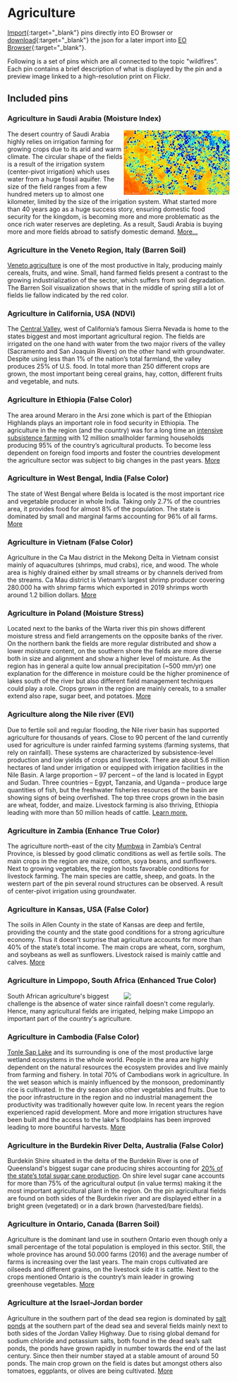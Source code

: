 # Agriculture

[Import](https://apps.sentinel-hub.com/eo-browser/?sharedPinsListId=abcc96c3-8365-4c97-b179-a03a52c5e4b7){:target="_blank"} pins directly into EO Browser or [download](Agriculture.json){:target="_blank"} the json for a later import into [EO Browser](https://apps.sentinel-hub.com/eo-browser/?zoom=10&lat=41.9&lng=12.5&themeId=DEFAULT-THEME){:target="_blank"}.

Following is a set of pins which are all connected to the topic "wildfires". Each pin contains a brief description of what is displayed by the pin and a preview image linked to a high-resolution print on Flickr.  

## Included pins 

### Agriculture in Saudi Arabia (Moisture Index)

[<img src="fig/Saudi_Arabia_Agriculture_thumbnail.jpg" align="right" width="240">](https://www.flickr.com/photos/sentinelhub/49657834951/)
The desert country of Saudi Arabia highly relies on irrigation farming for growing crops due to its arid and warm climate. The circular shape of the fields is a result of the irrigation system (center-pivot irrigation) which uses water from a huge fossil aquifer. The size of the field ranges from a few hundred meters up to almost one kilometer, limited by the size of the irrigation system. What started more than 40 years ago as a huge success story, ensuring domestic food security for the kingdom, is becoming more and more problematic as the once rich water reserves are depleting. As a result, Saudi Arabia is buying more and more fields abroad to satisfy domestic demand. [More...](https://www.nationalgeographic.de/photography/2018/04/wasser-nahrung-energie-die-wuesten-werden-gruen?image=61750)

### Agriculture in the Veneto Region, Italy (Barren Soil)

[Veneto agriculture](https://www.recare-hub.eu/news/45-06-bioforsk) is one of the most productive in Italy, producing mainly cereals, fruits, and wine. Small, hand farmed fields present a contrast to the growing industrialization of the sector, which suffers from soil degradation. The Barren Soil visualization shows that in the middle of spring still a lot of fields lie fallow indicated by the red color. 

### Agriculture in California, USA (NDVI)

The [Central Valley](https://ca.water.usgs.gov/projects/central-valley/about-central-valley.html), west of California’s famous Sierra Nevada is home to the states biggest and most important agricultural region. The fields are irrigated on the one hand with water from the two major rivers of the valley (Sacramento and San Joaquin Rivers) on the other hand with groundwater. Despite using less than 1% of the nation’s total farmland, the valley produces 25% of U.S. food. In total more than 250 different crops are grown, the most important being cereal grains, hay, cotton, different fruits and vegetable, and nuts.

### Agriculture in Ethiopia (False Color)

The area around Meraro in the Arsi zone which is part of the Ethiopian Highlands plays an important role in food security in Ethiopia. The agriculture in the region (and the country) was for a long time an [intensive subsistence farming](https://reliefweb.int/report/ethiopia/cluster-farming-improving-farmers-productivity-food-security-arsi-zone) with 12 million smallholder farming households producing 95% of the country’s agricultural products. To become less dependent on foreign food imports and foster the countries development the agriculture sector was subject to big changes in the past years. [More](http://www.fao.org/ethiopia/fao-in-ethiopia/ethiopia-at-a-glance/en/)

### Agriculture in West Bengal, India (False Color)

The state of West Bengal where Belda is located is the most important rice and vegetable producer in whole India. Taking only 2.7% of the countries area, it provides food for almost 8% of the population. The state is dominated by small and marginal farms accounting for 96% of all farms. [More](https://wb.gov.in/departments-details.aspx?id=D170907140022669&page=Agriculture)

### Agriculture in Vietnam (False Color)

Agriculture in the Ca Mau district in the Mekong Delta in Vietnam consist mainly of aquacultures (shrimps, mud crabs), rice, and wood. The whole area is highly drained either by small streams or by channels derived from the streams. Ca Mau district is Vietnam’s largest shrimp producer covering 280.000 ha with shrimp farms which exported in 2019 shrimps worth around 1.2 billion dollars. [More]( https://vietnamnews.vn/society/523132/ca-mau-amends-list-of-key-agricultural-products.html)

### Agriculture in Poland (Moisture Stress)

Located next to the banks of the Warta river this pin shows different moisture stress and field arrangements on the opposite banks of the river. On the northern bank the fields are more regular distributed and show a lower moisture content, on the southern shore the fields are more diverse both in size and alignment and show a higher level of moisture. As the region has in general a quite low annual precipitation (~500 mm/yr) one explanation for the difference in moisture could be the higher prominence of lakes south of the river but also different field management techniques could play a role. Crops grown in the region are mainly cereals, to a smaller extend also rape, sugar beet, and potatoes. [More]( http://www.agribenchmark.org/fileadmin/Dateiablage/B-Cash-Crop/Countries/Poland/Poland_crop_production.pdf)

### Agriculture along the Nile river (EVI)

Due to fertile soil and regular flooding, the Nile river basin has supported agriculture for thousands of years. Close to 90 percent of the land currently used for agriculture is under rainfed farming systems (farming systems, that rely on rainfall). These systems are characterized by subsistence-level production and low yields of crops and livestock. There are about 5.6 million hectares of land under irrigation or equipped with irrigation facilities in the Nile Basin. A large proportion – 97 percent – of the land is located in Egypt and Sudan. Three countries – Egypt, Tanzania, and Uganda – produce large quantities of fish, but the freshwater fisheries resources of the basin are showing signs of being overfished. The top three crops grown in the basin are wheat, fodder, and maize. Livestock farming is also thriving, Ethiopia leading with more than 50 million heads of cattle. [Learn more.](http://nileis.nilebasin.org/system/files/Nile%20SoB%20Report%20Chapter%205%20-%20Agriculture.pdf)

### Agriculture in Zambia (Enhance True Color)
The agriculture north-east of the city [Mumbwa](https://www.investincentralzambia.com/wordpress/mumbwa-district-profile/) in Zambia’s Central Province, is blessed by good climatic conditions as well as fertile soils. The main crops in the region are maize, cotton, soya beans, and sunflowers. Next to growing vegetables, the region hosts favorable conditions for livestock farming. The main species are cattle, sheep, and goats. In the western part of the pin several round structures can be observed. A result of center-pivot irrigation using groundwater.

### Agriculture in Kansas, USA (False Color)
The soils in Allen County in the state of Kansas are deep and fertile, providing the county and the state good conditions for a strong agriculture economy. Thus it doesn’t surprise that agriculture accounts for more than 40% of the state’s total income. The main crops are wheat, corn, sorghum, and soybeans as well as sunflowers. Livestock raised is mainly cattle and calves. [More]( https://www.farmflavor.com/kansas-agriculture/)

### Agriculture in Limpopo, South Africa (Enhanced True Color)

[<img src="fig/Limpopo_Agriculture_thumbnail.jpg" align="right" width="240">](https://www.flickr.com/photos/sentinelhub/49101283122/in/dateposted/) South African agriculture's biggest challenge is the absence of water since rainfall doesn't come regularly. Hence, many agricultural fields are irrigated, helping make Limpopo an important part of the country's agriculture.

### Agriculture in Cambodia (False Color)

[Tonle Sap Lake](http://hdr.undp.org/sites/default/files/olli_varis_tonlesap_study.pdf) and its surrounding is one of the most productive large wetland ecosystems in the whole world. People in the area are highly dependent on the natural resources the ecosystem provides and live mainly from farming and fishery. In total 70% of Cambodians work in agriculture. In the wet season which is mainly influenced by the monsoon, predominantly rice is cultivated. In the dry season also other vegetables and fruits. Due to the poor infrastructure in the region and no industrial management the productivity was traditionally however quite low. In recent years the region experienced rapid development. More and more irrigation structures have been built and the access to the lake's floodplains has been improved leading to more bountiful harvests. [More](https://tel.archives-ouvertes.fr/tel-02275089/document)

### Agriculture in the Burdekin River Delta, Australia (False Color)

Burdekin Shire situated in the delta of the Burdekin River is one of Queensland's biggest sugar cane producing shires accounting for [20% of the state’s total sugar cane production](https://economy.id.com.au/burdekin/value-of-agriculture). On shire level sugar cane accounts for more than 75% of the agricultural output (in value terms) making it the most important agricultural plant in the region. On the pin agricultural fields are found on both sides of the Burdekin river and are displayed either in a bright green (vegetated) or in a dark brown (harvested/bare fields).

### Agriculture in Ontario, Canada (Barren Soil)

Agriculture is the dominant land use in southern Ontario even though only a small percentage of the total population is employed in this sector. Still, the whole province has around 50.000 farms (2016) and the average number of farms is increasing over the last years. The main crops cultivated are oilseeds and different grains, on the livestock side it is cattle. Next to the crops mentioned Ontario is the country’s main leader in growing greenhouse vegetables. [More](https://www150.statcan.gc.ca/n1/daily-quotidien/170510/dq170510a-eng.htm?indid=10441-1&indgeo=6)

### Agriculture at the Israel-Jordan border

Agriculture in the southern part of the dead sea region is dominated by [salt ponds](https://gizmodo.com/salt-ponds-at-the-dead-sea-1560507635) at the southern part of the dead sea and several fields mainly next to both sides of the Jordan Valley Highway. Due to rising global demand for sodium chloride and potassium salts, both found in the dead sea’s salt ponds, the ponds have grown rapidly in number towards the end of the last century. Since then their number stayed at a stable amount of around 50 ponds. The main crop grown on the field is dates but amongst others also tomatoes, eggplants, or olives are being cultivated. [More]( https://www.deadsea.com/articles-tips/interesting-facts/desert-wonders-dead-sea-production/)